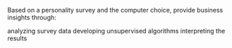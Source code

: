 Based on a personality survey and the computer choice, provide business insights through:

analyzing	survey data
developing unsupervised algorithms
interpreting the results
